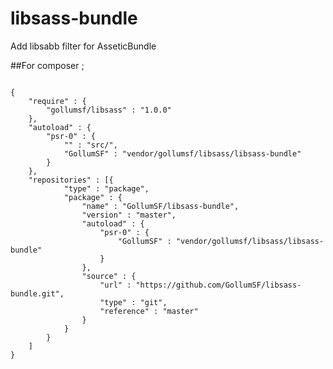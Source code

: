 # libsass-bundle
Add libsabb filter for AsseticBundle


##For composer ;

<code>
{
	"require" : {
		"gollumsf/libsass" : "1.0.0"
	},
	"autoload" : {
		"psr-0" : {
			"" : "src/",
			"GollumSF" : "vendor/gollumsf/libsass/libsass-bundle"
		}
	},
	"repositories" : [{
			"type" : "package",
			"package" : {
				"name" : "GollumSF/libsass-bundle",
				"version" : "master",
				"autoload" : {
					"psr-0" : {
						"GollumSF" : "vendor/gollumsf/libsass/libsass-bundle"
					}
				},
				"source" : {
					"url" : "https://github.com/GollumSF/libsass-bundle.git",
					"type" : "git",
					"reference" : "master"
				}
			}
		}
	]
}
</code>
